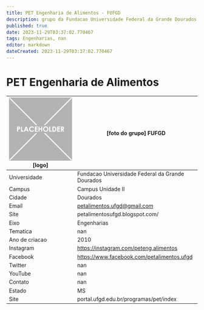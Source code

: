 ```yaml
---
title: PET Engenharia de Alimentos - FUFGD
description: grupo da Fundacao Universidade Federal da Grande Dourados
published: true
date: 2023-11-29T03:37:02.770467
tags: Engenharias, nan
editor: markdown
dateCreated: 2023-11-29T03:37:02.770467
---
```


# PET Engenharia de Alimentos


| ![placeholder.png](/placeholder.png) [logo] | [foto do grupo] FUFGD         |
| ------------------------------------------- | ------------------------------------------------- |
| Universidade                                | Fundacao Universidade Federal da Grande Dourados      |
| Campus                                      | Campus Unidade II            |
| Cidade                                      | Dourados             |
| Email                                       | petalimentos.ufgd@gmail.com             |
| Site                                        | petalimentosufgd.blogspot.com/              |
| Eixo                                        | Engenharias              |
| Tematica                                    | nan          |
| Ano de criacao                              | 2010        |
| Instagram                                   | https://instagram.com/peteng.alimentos         |
| Facebook                                    | https://www.facebook.com/petalimentos.ufgd          |
| Twitter                                     | nan           |
| YouTube                                     | nan           |
| Contato                                     | nan         |
| Estado                                      |  MS            |
| Site                                        | portal.ufgd.edu.br/programas/pet/index |
